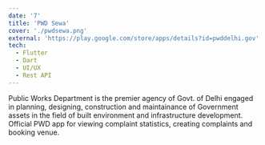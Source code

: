 ```yaml
---
date: '7'
title: 'PWD Sewa'
cover: './pwdsewa.png'
external: 'https://play.google.com/store/apps/details?id=pwddelhi.gov'
tech:
  - Flutter
  - Dart
  - UI/UX
  - Rest API
---
```


Public Works Department is the premier agency of Govt. of Delhi engaged in planning, designing, construction and maintainance of Government assets in the field of built environment and infrastructure development. Official PWD app for viewing complaint statistics, creating complaints and booking venue.
